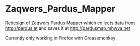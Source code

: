 # Zaqwers_Pardus_Mapper
Redesign of Zaqwers Pardus Mapper which collects data from http://pardus.at and saves it at http://pardusmap.mhwva.net

Currently only working in Firefox with Greasemonkey

